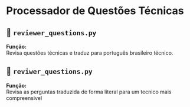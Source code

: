 # Processador de Questões Técnicas

## 📝 `reviewer_questions.py`

**Função:**  
Revisa questões técnicas e traduz para português brasileiro técnico.

## 📝 `reviwer_questions.py`

**Função:**  
Revisa as perguntas traduzida de forma literal para um tecnico mais compreensivel

